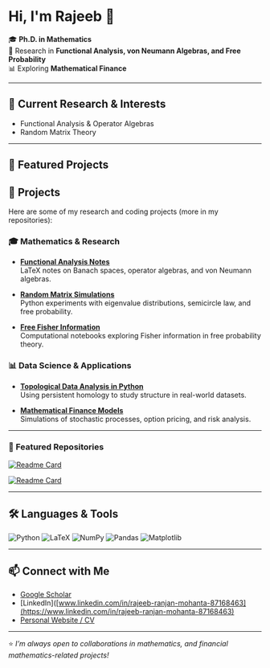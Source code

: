 # Hi, I'm Rajeeb 👋

🎓 **Ph.D. in Mathematics**  
🔬 Research in **Functional Analysis, von Neumann Algebras, and Free Probability**  
📊 Exploring **Mathematical Finance**  

---

## 🔭 Current Research & Interests
- Functional Analysis & Operator Algebras  
- Random Matrix Theory 

---

## 📂 Featured Projects
## 🚀 Projects

Here are some of my research and coding projects (more in my repositories):

### 🎓 Mathematics & Research
- [**Functional Analysis Notes**](https://github.com/rajeeb504/functional-analysis-notes)  
  LaTeX notes on Banach spaces, operator algebras, and von Neumann algebras.

- [**Random Matrix Simulations**](https://github.com/rajeeb504/random-matrix-simulations)  
  Python experiments with eigenvalue distributions, semicircle law, and free probability.

- [**Free Fisher Information**](https://github.com/rajeeb504/free-fisher-info)  
  Computational notebooks exploring Fisher information in free probability theory.

### 📊 Data Science & Applications
- [**Topological Data Analysis in Python**](https://github.com/rajeeb504/tda-python)  
  Using persistent homology to study structure in real-world datasets.

- [**Mathematical Finance Models**](https://github.com/rajeeb504/quant-finance)  
  Simulations of stochastic processes, option pricing, and risk analysis.

---

### 📌 Featured Repositories
[![Readme Card](https://github-readme-stats.vercel.app/api/pin/?username=YOUR_USERNAME&repo=random-matrix-simulations&theme=tokyonight)](https://github.com/YOUR_USERNAME/random-matrix-simulations)

[![Readme Card](https://github-readme-stats.vercel.app/api/pin/?username=YOUR_USERNAME&repo=tda-python&theme=tokyonight)](https://github.com/YOUR_USERNAME/tda-python)

---

## 🛠️ Languages & Tools
![Python](https://img.shields.io/badge/Python-3776AB?style=for-the-badge&logo=python&logoColor=white)
![LaTeX](https://img.shields.io/badge/LaTeX-008080?style=for-the-badge&logo=latex&logoColor=white)
![NumPy](https://img.shields.io/badge/Numpy-013243?style=for-the-badge&logo=numpy&logoColor=white)
![Pandas](https://img.shields.io/badge/Pandas-150458?style=for-the-badge&logo=pandas&logoColor=white)
![Matplotlib](https://img.shields.io/badge/Matplotlib-11557c?style=for-the-badge)


---



## 📫 Connect with Me
- [Google Scholar](https://scholar.google.com/citations?hl=en&user=1Tq5whwAAAAJ)  
- [LinkedIn]([www.linkedin.com/in/rajeeb-ranjan-mohanta-87168463](https://www.linkedin.com/in/rajeeb-ranjan-mohanta-87168463)  
- [Personal Website / CV](#)  

---

⭐️ *I’m always open to collaborations in mathematics, and financial mathematics-related projects!*

